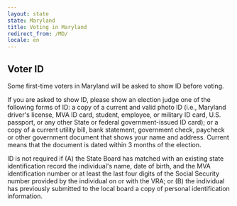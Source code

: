 ```yaml
---
layout: state
state: Maryland
title: Voting in Maryland
redirect_from: /MD/
locale: en
---
```


## Voter ID

Some first-time voters in Maryland will be asked to show ID before voting.

If you are asked to show ID, please show an election judge one of the following forms of ID: a copy of a current and valid photo ID (i.e., Maryland driver's license, MVA ID card, student, employee, or military ID card, U.S. passport, or any other State or federal government-issued ID card); or a copy of a current utility bill, bank statement, government check, paycheck or other government document that shows your name and address. Current means that the document is dated within 3 months of the election.

ID is not required if (A) the State Board has matched with an existing state identification record the individual's name, date of birth, and the MVA identification number or at least the last four digits of the Social Security number provided by the individual on or with the VRA; or (B) the individual has previously submitted to the local board a copy of personal identification information.
